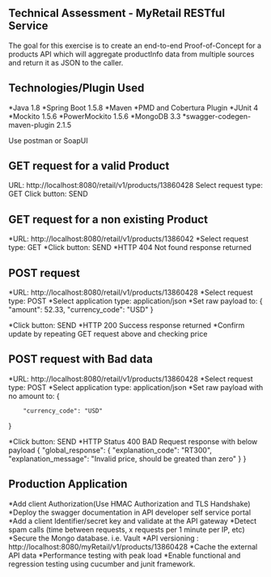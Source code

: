 <b>Technical Assessment - MyRetail RESTful Service</b>
-----------------------------------------
The goal for this exercise is to create an end-to-end Proof-of-Concept for a products API which will aggregate productInfo data from multiple sources and return it as JSON to the caller.

Technologies/Plugin Used
-----------------------------------------
*Java 1.8
*Spring Boot 1.5.8
*Maven
*PMD and Cobertura Plugin
*JUnit 4
*Mockito 1.5.6
*PowerMockito 1.5.6
*MongoDB 3.3
*swagger-codegen-maven-plugin 2.1.5

Use postman or SoapUI

GET request for a valid Product
-----------------------------------------
URL: http://localhost:8080/retail/v1/products/13860428
Select request type: GET
Click button: SEND

GET request for a non existing Product
-----------------------------------------
*URL: http://localhost:8080/retail/v1/products/1386042
*Select request type: GET
*Click button: SEND
*HTTP 404 Not found response returned


POST request
-----------------------------------------
*URL: http://localhost:8080/retail/v1/products/13860428
*Select request type: POST
*Select application type: application/json
*Set raw payload to:
{
        "amount": 52.33,
        "currency_code": "USD"
}

*Click button: SEND
*HTTP 200 Success response returned
*Confirm update by repeating GET request above and checking price

POST request with Bad data
-----------------------------------------
*URL: http://localhost:8080/retail/v1/products/13860428
*Select request type: POST
*Select application type: application/json
*Set raw payload with no amount to:
{

        "currency_code": "USD"
}

*Click button: SEND
*HTTP Status 400 BAD Request response with below payload
{
    "global_response": {
        "explanation_code": "RT300",
        "explanation_message": "Invalid price, should be greated than zero"
    }
}


Production Application
-----------------------------------------
*Add client Authorization(Use HMAC Authorization and TLS Handshake)
*Deploy the swagger documentation in API developer self service portal
*Add a client Identifier/secret key and validate at the API gateway
*Detect spam calls (time between requests, x requests per 1 minute per IP, etc)
*Secure the Mongo database. i.e. Vault
*API versioning : http://localhost:8080/myRetail/v1/products/13860428
*Cache the external API data
*Performance testing with peak load
*Enable functional and regression testing using cucumber and junit framework.